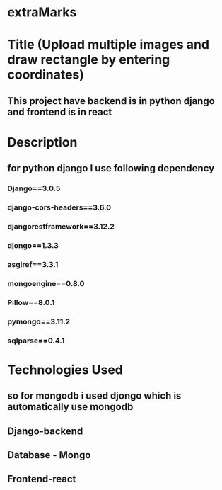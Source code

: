 # extraMarks 
# Title (Upload multiple images and draw rectangle by entering coordinates)
## This project have backend is in python django and frontend is in react
# Description
## for python django I use following dependency
### Django==3.0.5
### django-cors-headers==3.6.0
### djangorestframework==3.12.2
### djongo==1.3.3
### asgiref==3.3.1
### mongoengine==0.8.0
### Pillow==8.0.1
### pymongo==3.11.2
### sqlparse==0.4.1

# Technologies Used
## so for mongodb i used djongo which is automatically use mongodb
## Django-backend
## Database - Mongo
## Frontend-react
